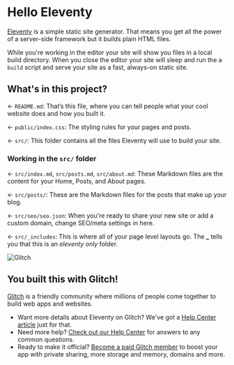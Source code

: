 # Hello Eleventy

[Eleventy](https://www.11ty.dev/) is a simple static site generator. That means you get all the power of a server-side framework but it builds plain HTML files. 

While you're working in the editor your site will show you files in a local build directory. When you close the editor your site will sleep and run the a `build` script and serve your site as a fast, always-on static site.

## What's in this project?

← `README.md`: That’s this file, where you can tell people what your cool website does and how you built it.

← `public/index.css`: The styling rules for your pages and posts.

← `src/`: This folder contains all the files Eleventy will use to build your site.

### Working in the `src/` folder

← `src/index.md`, `src/posts.md`, `src/about.md`: These Markdown files are the content for your Home, Posts, and About pages.

← `src/posts/`: These are the Markdown files for the posts that make up your blog.

← `src/seo/seo.json`: When you're ready to share your new site or add a custom domain, change SEO/meta settings in here.

← `src/_includes`: This is where all of your page level layouts go. The **\_** tells you that this is an _eleventy only_ folder.


![Glitch](https://cdn.glitch.com/a9975ea6-8949-4bab-addb-8a95021dc2da%2FLogo_Color.svg?v=1602781328576)

## You built this with Glitch!

[Glitch](https://glitch.com) is a friendly community where millions of people come together to build web apps and websites.

- Want more details about Eleventy on Glitch? We've got a [Help Center article](https://help.glitch.com/kb/article/111) just for that.
- Need more help? [Check out our Help Center](https://help.glitch.com/) for answers to any common questions.
- Ready to make it official? [Become a paid Glitch member](https://glitch.com/pricing) to boost your app with private sharing, more storage and memory, domains and more.
